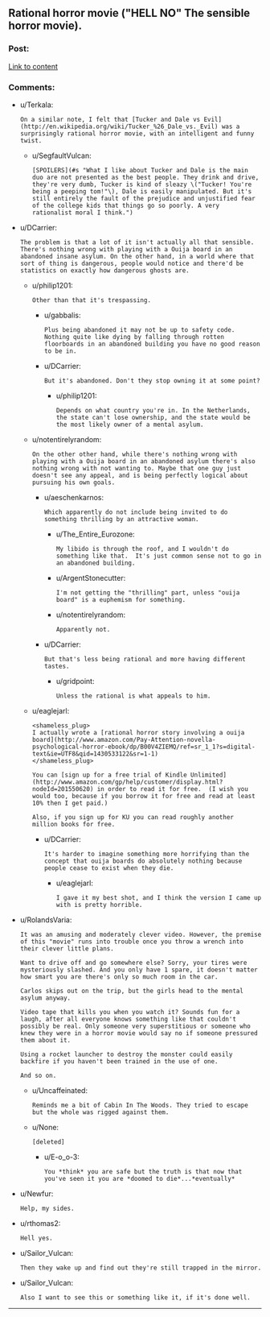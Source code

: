 ## Rational horror movie ("HELL NO" The sensible horror movie).

### Post:

[Link to content](https://www.youtube.com/watch?v=olEbwhWDYwM)

### Comments:

- u/Terkala:
  ```
  On a similar note, I felt that [Tucker and Dale vs Evil](http://en.wikipedia.org/wiki/Tucker_%26_Dale_vs._Evil) was a surprisingly rational horror movie, with an intelligent and funny twist.
  ```

  - u/SegfaultVulcan:
    ```
    [SPOILERS](#s "What I like about Tucker and Dale is the main duo are not presented as the best people. They drink and drive, they're very dumb, Tucker is kind of sleazy \("Tucker! You're being a peeping tom!"\), Dale is easily manipulated. But it's still entirely the fault of the prejudice and unjustified fear of the college kids that things go so poorly. A very rationalist moral I think.")
    ```

- u/DCarrier:
  ```
  The problem is that a lot of it isn't actually all that sensible. There's nothing wrong with playing with a Ouija board in an abandoned insane asylum. On the other hand, in a world where that sort of thing is dangerous, people would notice and there'd be statistics on exactly how dangerous ghosts are.
  ```

  - u/philip1201:
    ```
    Other than that it's trespassing.
    ```

    - u/gabbalis:
      ```
      Plus being abandoned it may not be up to safety code. Nothing quite like dying by falling through rotten floorboards in an abandoned building you have no good reason to be in.
      ```

    - u/DCarrier:
      ```
      But it's abandoned. Don't they stop owning it at some point?
      ```

      - u/philip1201:
        ```
        Depends on what country you're in. In the Netherlands, the state can't lose ownership, and the state would be the most likely owner of a mental asylum.
        ```

  - u/notentirelyrandom:
    ```
    On the other other hand, while there's nothing wrong with playing with a Ouija board in an abandoned asylum there's also nothing wrong with not wanting to. Maybe that one guy just doesn't see any appeal, and is being perfectly logical about pursuing his own goals.
    ```

    - u/aeschenkarnos:
      ```
      Which apparently do not include being invited to do something thrilling by an attractive woman.
      ```

      - u/The_Entire_Eurozone:
        ```
        My libido is through the roof, and I wouldn't do something like that.  It's just common sense not to go in an abandoned building.
        ```

      - u/ArgentStonecutter:
        ```
        I'm not getting the "thrilling" part, unless "ouija board" is a euphemism for something.
        ```

      - u/notentirelyrandom:
        ```
        Apparently not.
        ```

    - u/DCarrier:
      ```
      But that's less being rational and more having different tastes.
      ```

      - u/gridpoint:
        ```
        Unless the rational is what appeals to him.
        ```

  - u/eaglejarl:
    ```
    <shameless_plug>
    I actually wrote a [rational horror story involving a ouija board](http://www.amazon.com/Pay-Attention-novella-psychological-horror-ebook/dp/B00V4ZIEMQ/ref=sr_1_1?s=digital-text&ie=UTF8&qid=1430533122&sr=1-1)
    </shameless_plug>

    You can [sign up for a free trial of Kindle Unlimited](http://www.amazon.com/gp/help/customer/display.html?nodeId=201550620) in order to read it for free.  (I wish you would too, because if you borrow it for free and read at least 10% then I get paid.)

    Also, if you sign up for KU you can read roughly another million books for free.
    ```

    - u/DCarrier:
      ```
      It's harder to imagine something more horrifying than the concept that ouija boards do absolutely nothing because people cease to exist when they die.
      ```

      - u/eaglejarl:
        ```
        I gave it my best shot, and I think the version I came up with is pretty horrible.
        ```

- u/RolandsVaria:
  ```
  It was an amusing and moderately clever video. However, the premise of this "movie" runs into trouble once you throw a wrench into their clever little plans.

  Want to drive off and go somewhere else? Sorry, your tires were mysteriously slashed. And you only have 1 spare, it doesn't matter how smart you are there's only so much room in the car.

  Carlos skips out on the trip, but the girls head to the mental asylum anyway.

  Video tape that kills you when you watch it? Sounds fun for a laugh, after all everyone knows something like that couldn't possibly be real. Only someone very superstitious or someone who knew they were in a horror movie would say no if someone pressured them about it.

  Using a rocket launcher to destroy the monster could easily backfire if you haven't been trained in the use of one.

  And so on.
  ```

  - u/Uncaffeinated:
    ```
    Reminds me a bit of Cabin In The Woods. They tried to escape but the whole was rigged against them.
    ```

  - u/None:
    ```
    [deleted]
    ```

    - u/E-o_o-3:
      ```
      You *think* you are safe but the truth is that now that you've seen it you are *doomed to die*...*eventually*
      ```

- u/Newfur:
  ```
  Help, my sides.
  ```

- u/rthomas2:
  ```
  Hell yes.
  ```

- u/Sailor_Vulcan:
  ```
  Then they wake up and find out they're still trapped in the mirror.
  ```

- u/Sailor_Vulcan:
  ```
  Also I want to see this or something like it, if it's done well.
  ```

---

